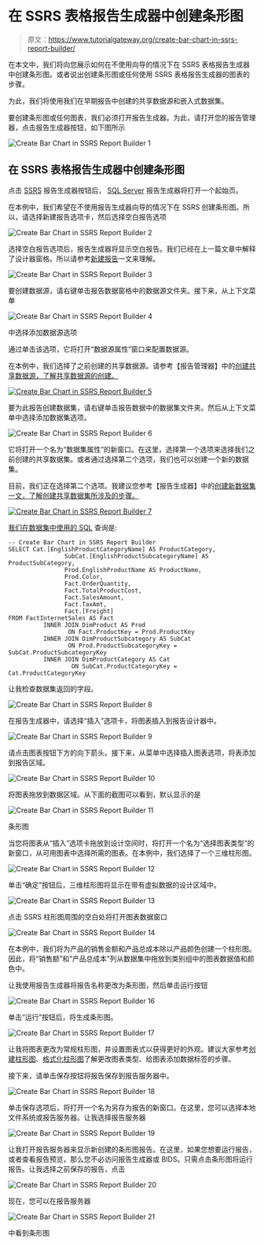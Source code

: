 # 在 SSRS 表格报告生成器中创建条形图

> 原文：<https://www.tutorialgateway.org/create-bar-chart-in-ssrs-report-builder/>

在本文中，我们将向您展示如何在不使用向导的情况下在 SSRS 表格报告生成器中创建条形图。或者说出创建条形图或任何使用 SSRS 表格报告生成器的图表的步骤。

为此，我们将使用我们在早期报告中创建的共享数据源和嵌入式数据集。

要创建条形图或任何图表，我们必须打开报告生成器。为此，请打开您的报告管理器，点击报告生成器按钮，如下图所示

![Create Bar Chart in SSRS Report Builder 1](img/2d540877b873fd41c53a89cf70ecc3ce.png)

## 在 SSRS 表格报告生成器中创建条形图

点击 [SSRS](https://www.tutorialgateway.org/ssrs/) 报告生成器按钮后， [SQL Server](https://www.tutorialgateway.org/sql/) 报告生成器将打开一个起始页。

在本例中，我们希望在不使用报告生成器向导的情况下在 SSRS 创建条形图。所以，请选择新建报告选项卡，然后选择空白报告选项

![Create Bar Chart in SSRS Report Builder 2](img/d695e18c7f535af7aa1d3fd86131e7c7.png)

选择空白报告选项后，报告生成器将显示空白报告。我们已经在上一篇文章中解释了设计器窗格。所以请参考[新建报告](https://www.tutorialgateway.org/create-a-new-report-in-ssrs/)一文来理解。

![Create Bar Chart in SSRS Report Builder 3](img/8321ba8182ff2a9e7ac16d1262b9a79d.png)

要创建数据源，请右键单击报告数据窗格中的数据源文件夹。接下来，从上下文菜单

![Create Bar Chart in SSRS Report Builder 4](img/1950c7656d639cafc7c640db586c039b.png)

中选择添加数据源选项

通过单击该选项，它将打开“数据源属性”窗口来配置数据源。

在本例中，我们选择了之前创建的共享数据源。请参考【报告管理器】中的[创建共享数据源，了解共享数据源的创建。](https://www.tutorialgateway.org/data-source-in-ssrs-report-manager/)

[![Create Bar Chart in SSRS Report Builder 5](img/1e11a0eb97221564bc7600c99cd8f26f.png)](https://www.tutorialgateway.org/data-source-in-ssrs-report-manager/)

要为此报告创建数据集，请右键单击报告数据中的数据集文件夹。然后从上下文菜单中选择添加数据集选项。

![Create Bar Chart in SSRS Report Builder 6](img/83026559386087954ae03cf0ada45125.png)

它将打开一个名为“数据集属性”的新窗口。在这里，选择第一个选项来选择我们之前创建的共享数据集。或者通过选择第二个选项，我们也可以创建一个新的数据集。

目前，我们正在选择第二个选项。我建议您参考【报告生成器】中的[创建新数据集一文，了解创建共享数据集所涉及的步骤。](https://www.tutorialgateway.org/create-a-new-dataset-using-ssrs-report-builder-wizard/)

[![Create Bar Chart in SSRS Report Builder 7](img/905cfcf675371ed9884dc784bc73b7f5.png)](https://www.tutorialgateway.org/create-a-new-dataset-using-ssrs-report-builder-wizard/)

[我们在数据集中使用的 SQL](https://www.tutorialgateway.org/sql/) 查询是:

```
-- Create Bar Chart in SSRS Report Builder
SELECT Cat.[EnglishProductCategoryName] AS ProductCategory, 
                SubCat.[EnglishProductSubcategoryName] AS ProductSubCategory, 
                Prod.EnglishProductName AS ProductName, 
                Prod.Color, 
                Fact.OrderQuantity, 
                Fact.TotalProductCost, 
                Fact.SalesAmount, 
                Fact.TaxAmt, 
                Fact.[Freight]
FROM FactInternetSales AS Fact
          INNER JOIN DimProduct AS Prod  
                 ON Fact.ProductKey = Prod.ProductKey
          INNER JOIN DimProductSubcategory AS SubCat
                 ON Prod.ProductSubcategoryKey = SubCat.ProductSubcategoryKey 
          INNER JOIN DimProductCategory AS Cat 
                  ON SubCat.ProductCategoryKey = Cat.ProductCategoryKey
```

让我检查数据集返回的字段。

![Create Bar Chart in SSRS Report Builder 8](img/a05e519ec97bc4a30583885ebf391dd3.png)

在报告生成器中，请选择“插入”选项卡，将图表插入到报告设计器中。

![Create Bar Chart in SSRS Report Builder 9](img/73a4b2e103e6243c2316b007e292c804.png)

请点击图表按钮下方的向下箭头。接下来，从菜单中选择插入图表选项，将表添加到报告区域。

![Create Bar Chart in SSRS Report Builder 10](img/80b0a2bf4921a736f3344a5359b0a029.png)

将图表拖放到数据区域。从下面的截图可以看到，默认显示的是

![Create Bar Chart in SSRS Report Builder 11](img/9aee4a34d724bb321d3c7ad82dd7221b.png)

条形图

当您将图表从“插入”选项卡拖放到设计空间时，将打开一个名为“选择图表类型”的新窗口，从可用图表中选择所需的图表。在本例中，我们选择了一个三维柱形图。

![Create Bar Chart in SSRS Report Builder 12](img/13d430bcb53daebdca24ad5ce613813a.png)

单击“确定”按钮后，三维柱形图将显示在带有虚拟数据的设计区域中。

![Create Bar Chart in SSRS Report Builder 13](img/4e15dbc420d845ec98de36fcacc08146.png)

点击 SSRS 柱形图周围的空白处将打开图表数据窗口

![Create Bar Chart in SSRS Report Builder 14](img/1203c5b9af173e1a92ee4052a70c6819.png)

在本例中，我们将为产品的销售金额和产品总成本除以产品颜色创建一个柱形图。因此，将“销售额”和“产品总成本”列从数据集中拖放到类别组中的图表数据值和颜色中。

让我使用报告生成器将报告名称更改为条形图，然后单击运行按钮

![Create Bar Chart in SSRS Report Builder 16](img/9e1e77d7b866a6c57c1e9c7e7c9535d5.png)

单击“运行”按钮后，将生成条形图。

![Create Bar Chart in SSRS Report Builder 17](img/78bb56575b93c3c9b6d1fc32996dc585.png)

让我将图表更改为常规柱形图，并设置图表式以获得更好的外观。建议大家参考[创建柱形图](https://www.tutorialgateway.org/column-chart-in-ssrs/)、[格式化柱形图](https://www.tutorialgateway.org/formatting-column-chart-in-ssrs/)了解更改图表类型、给图表添加数据标签的步骤。

接下来，请单击保存按钮将报告保存到报告服务器中。

![Create Bar Chart in SSRS Report Builder 18](img/a3a64dc6a982d82ad9d8bbb39a6ea32b.png)

单击保存选项后，将打开一个名为另存为报告的新窗口。在这里，您可以选择本地文件系统或报告服务器。让我选择报告服务器

![Create Bar Chart in SSRS Report Builder 19](img/0268aad6dbe8a6d989f40f3f998bf3f9.png)

让我打开报告服务器来显示新创建的条形图报告。在这里，如果您想要运行报告，或者查看报告预览，那么您不必访问报告生成器或 BIDS。只需点击条形图将运行报告。让我选择之前保存的报告，点击

![Create Bar Chart in SSRS Report Builder 20](img/900b746342648dacab2155cc5d4b9cca.png)

现在，您可以在报告服务器

![Create Bar Chart in SSRS Report Builder 21](img/cd9824a7390ff198d7d8f76fa2f908cb.png)

中看到条形图